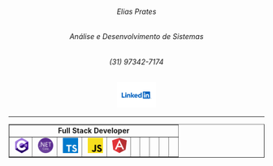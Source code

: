 <div align="center">
<h6>Elias Prates</h6>
<h6>Análise e Desenvolvimento de Sistemas</h6>
<h6>(31) 97342-7174</h6>
<p align="rigth"><a name="top" href="https://www.linkedin.com/in/eliasprates"><img src="https://github.com/EliasPrates/EliasPrates/blob/main/img/linkedin.svg" height="50"></a></p>
</div>

------------
<table align="center" border="1" cellpadding="1" cellspacing="1" style="width:100%">
	<tbody>
		<tr>
			<td colspan="10" style="text-align:center"><strong>Full Stack Developer</strong></td>
		</tr>
		<tr>
			<td>&nbsp;<a name="top" href="https://github.com/EliasPrates?q=&type=&language=c%23"><img src="https://github.com/EliasPrates/EliasPrates/blob/main/img/c-sharp.svg" height="30"></a>
      </td>
			<td>&nbsp;<a name="top" href="https://github.com/EliasPrates?q=&type=&language=c%23"><img src="https://github.com/EliasPrates/EliasPrates/blob/main/img/net-core.svg" height="30">
      </td>
			<td>&nbsp;<a name="top" href="https://github.com/EliasPrates?q=&type=&language=c%23"><img src="https://github.com/EliasPrates/EliasPrates/blob/main/img/typescriptlang-icon.svg"             height="30"></a>
      </td>
			<td>&nbsp;<a name="top" href="https://github.com/EliasPrates?q=&type=&language=c%23"><img src="https://github.com/EliasPrates/EliasPrates/blob/main/img/javascript.svg" height="30">         </a>
      </td>
			<td>&nbsp;<a name="top" href="https://github.com/EliasPrates?q=&type=&language=c%23"><img src="https://github.com/EliasPrates/EliasPrates/blob/main/img/angular.svg" height="30"></a> 
      </td>
			<td>&nbsp;
      </td>
			<td>&nbsp;
      </td>
			<td>&nbsp;
      </td>
			<td>&nbsp;
      </td>
			<td>&nbsp;
      </td>
		</tr>
	</tbody>
</table>
